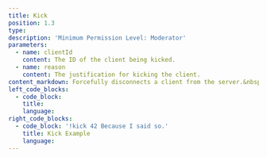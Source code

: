 ```yaml
---
title: Kick
position: 1.3
type:
description: 'Minimum Permission Level: Moderator'
parameters:
  - name: clientId
    content: The ID of the client being kicked.
  - name: reason
    content: The justification for kicking the client.
content_markdown: Forcefully disconnects a client from the server.&nbsp;
left_code_blocks:
  - code_block:
    title:
    language:
right_code_blocks:
  - code_block: '!kick 42 Because I said so.'
    title: Kick Example
    language:
---
```



